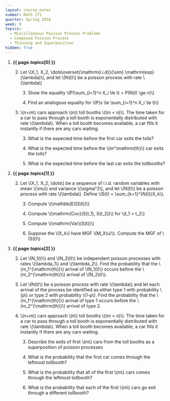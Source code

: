 ```yaml
---
layout: course_notes
number: Math 171
quarter: Spring 2018
week: 9
topics:
  - Miscillaneous Poisson Process Problems
  - Compound Poisson Process
  - Thinning and Superposition
hidden: True
---
```


1. **{{ page.topics[0] }}**

    2. Let \\(X\_1, X\_2, \dots\overset{\mathrm{i.i.d}}{\sim} \mathrm{exp}(\lambda)\\), and let \\(N(t)\\) be a poisson process with rate \\(\lambda\\)

        3. Show the equality \\(P(\sum\_{i=1}^n X\_i \le t) = P(N(t) \ge n)\\)

        3. Find an analogous equality for \\(P(s \le \sum\_{i=1}^n X\_i \le t)\\)

    2. \\(n+m\\) cars approach \\(n\\) toll booths \\((m < n)\\). The time taken for a car to pass through a toll booth is exponentially distributed with rate \\(\lambda\\). When a toll booth becomes available, a car fills it instantly if there are any cars waiting.

        3. What is the expected time before the first car exits the tolls?

        3. What is the expected time before the \\(m^\mathrm{th}\\) car exits the tolls?

        3. What is the expected time before the last car exits the tollbooths?

1. **{{ page.topics[1] }}**

    2. Let \\(X\_1, X\_2, \dots\\) be a sequence of i.i.d. random variables with mean \\(\mu\\) and variance \\(\sigma^2\\), and let \\(N(t)\\) be a poisson process with rate \\(\lambda\\). Define \\(S(t) = \sum\_{k=1}^{N(t)}X\_k\\).

        3. Compute \\(\mathbb{E}[S(t)]\\)

        3. Compute \\(\mathrm{Cov}(S(t\_1), S(t\_2))\\) for \\(t\_1 < t\_2\\)

        3. Compute \\(\mathrm{Var}(S(t))\\)

        3. Suppose the \\(X\_k\\) have MGF \\(M\_X(u)\\). Compute the MGF of \\(S(t)\\)

1. **{{ page.topics[2] }}**

    2. Let \\(N\_1(t)\\) and \\(N\_2(t)\\) be independent poisson processes with rates \\(\lambda\_1\\) and \\(\lambda\_2\\). Find the probability that the \\(m\_1^{\mathrm{th}}\\) arrival of \\(N\_1(t)\\) occurs before the \\(m\_2^{\mathrm{th}}\\) arrival of \\(N\_2(t)\\).

    2. Let \\(N(t)\\) be a poisson process with rate \\(\lambda\\) and let each arrival of the process be identified as either type 1 with probability \\(p\\) or type 2 with probability \\(1-p\\). Find the probability that the \\(m\_1^{\mathrm{th}}\\) arrival of type 1 occurs before the \\(m\_2^{\mathrm{th}}\\) arrival of type 2.

    2. \\(n+m\\) cars approach \\(n\\) toll booths \\((m < n)\\). The time taken for a car to pass through a toll booth is exponentially distributed with rate \\(\lambda\\). When a toll booth becomes available, a car fills it instantly if there are any cars waiting.

        3. Describe the exits of first \\(m\\) cars from the toll booths as a superposition of poisson processes

        3. What is the probability that the first car comes through the leftmost tollbooth?

        3. What is the probability that all of the first \\(m\\) cars comes through the leftmost tollbooth?

        3. What is the probability that each of the first \\(m\\) cars go exit through a different tollbooth?


